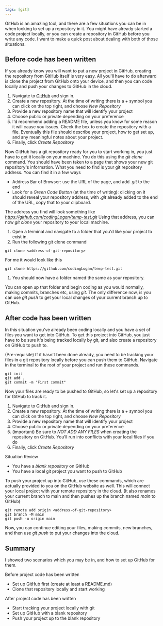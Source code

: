 ```yaml
---
tags: [git]
---
```


GitHub is an amazing tool, and there are a few situations you can be in when looking to set up a repository in it.  You might have already started a code project locally, or you can create a repository in GitHub before you write any code.  I want to make a quick post about dealing with both of those situations.

## Before code has been written

If you already know you will want to put a new project in GitHub, creating the repository from GitHub itself is very easy.  All you'll have to do afterward is clone the project from GitHub onto your device, and then you can code locally and push your changes to GitHub in the cloud.

1. Navigate to [GitHub](https://www.github.com) and sign in.
1. Create a new repository.  At the time of writing there is a _+_ symbol you can click on the top right, and choose _New Repository_
1. Provide a new repository name that will identify your project
1. Choose public or private depending on your preference
1. I'd recommend adding a README file, unless you know for some reason it will cause you issues. Check the box to create the repository with a file.  Eventually this file should describe your project, how to get set up, and any meaningful notes about your project.
1. Finally, click _Create Repository_

Now GitHub has a git repository ready for you to start working in, you just have to get it locally on your machine.  You do this using the _git clone_ command.  You should have been taken to a page that shows your new git repository's information.  What you need to find is your git repository address.  You can find it in a few ways
- Address Bar of Browser: use the URL of the page, and add _.git_ to the end
- Look for a _Green Code Button_ (at the time of writing): clicking on it should reveal your repository address, with _.git_ already added to the end of the URL, copy that to your clipboard.

The address you find will look something like _https://github.com/codingLogan/temp-test.git_  Using that address, you can now _git clone_ your repository to your local machine.

1. Open a terminal and navigate to a folder that you'd like your project to exist in.
1. Run the following git clone command
```
git clone <address-of-git-repository>
```

For me it would look like this
```
git clone https://github.com/codingLogan/temp-test.git
```
1. You should now have a folder named the same as your repository.

You can open up that folder and begin coding as you would normally, making commits, branches etc, using _git_.  The only difference now, is you can use _git push_ to get your local changes of your current branch up to GitHub.

## After code has been written

In this situation you've already been coding locally and you have a set of files you want to get into GitHub.  To get this project into GitHub, you just have to be sure it's being tracked locally by git, and also create a repository on GitHub to push to.

(Pre-requisite) If it hasn't been done already, you need to be tracking your files in a git repository locally before you can push them to GitHub.  Navigate in the terminal to the root of your project and run these commands.
```
git init
git add .
git commit -m "First commit"
```

Now your files are ready to be pushed to GitHub, so let's set up a repository for GitHub to track it.

1. Navigate to [GitHub](https://www.github.com) and sign in.
1. Create a new repository.  At the time of writing there is a _+_ symbol you can click on the top right, and choose _New Repository_
1. Provide a new repository name that will identify your project
1. Choose public or private depending on your preference
1. (important) Be sure to _NOT ADD ANY FILES_ when creating the repository on GitHub.  You'll run into conflicts with your local files if you do
1. Finally, click _Create Repository_

Situation Review
- You have a _blank repository_ on GitHub
- You have a local git project you want to push to GitHub

To push your project up into GitHub, use these commands, which are actually provided to you on the GitHub website as well.  This will connect your local project with your remote repository in the cloud.  (It also renames your current branch to main and then pushes up the branch named _main_ to GitHub)
```
git remote add origin <address-of-git-repository>
git branch -M main
git push -u origin main
```

Now, you can continue editing your files, making commits, new branches, and then use _git push_ to put your changes into the cloud.

## Summary

I showed two scenarios which you may be in, and how to set up GitHub for them.

Before project code has been written
- Set up GitHub first (create at least a README.md)
- Clone that repository locally and start working

After project code has been written
- Start tracking your project locally with git
- Set up GitHub with a blank repository
- Push your project up to the blank repository